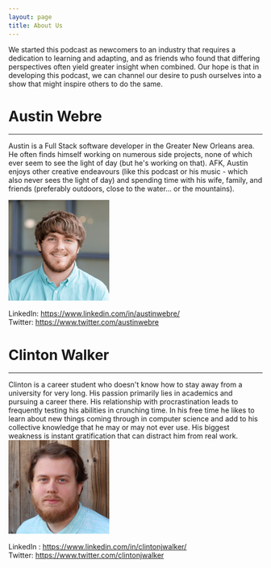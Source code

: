 ```yaml
---
layout: page
title: About Us
---
```

We started this podcast as newcomers to an industry that requires a dedication to learning and adapting, and as friends who found that differing perspectives often yield greater insight when combined. Our hope is that in developing this podcast, we can channel our desire to push ourselves into a show that might inspire others to do the same.

# Austin Webre
<hr />
Austin is a Full Stack software developer in the Greater New Orleans area. He often finds himself working on numerous side projects, none of which ever seem to see the light of day (but he's working on that). AFK, Austin enjoys other creative endeavours (like this podcast or his music - which also never sees the light of day) and spending time with his wife, family, and friends (preferably outdoors, close to the water... or the mountains).

![Austin Webre](/assets/austin.jpeg)

LinkedIn: <https://www.linkedin.com/in/austinwebre/> <br/>
Twitter: <https://www.twitter.com/austinwebre>

# Clinton Walker
<hr />
Clinton is a career student who doesn't know how to stay away from a university for very long. His passion primarily lies in academics and pursuing a career there. His relationship with procrastination leads to frequently testing his abilities in crunching time. In his free time he likes to learn about new things coming through in computer science and add to his collective knowledge that he may or may not ever use. His biggest weakness is instant gratification that can distract him from real work.

<img alt="Clinton Walker" src="/assets/2DF8B9BA-2B84-4797-92C7-4004769E3736.jpeg" width="200" />

LinkedIn : <https://www.linkedin.com/in/clintonjwalker/> <br/>
Twitter: <https://www.twitter.com/clintonjwalker>
